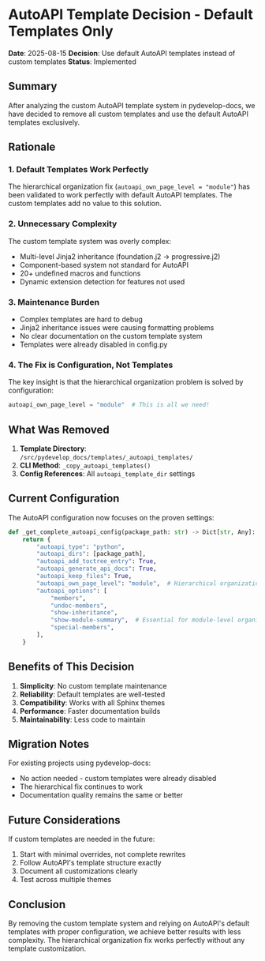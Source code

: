# AutoAPI Template Decision - Default Templates Only

**Date**: 2025-08-15
**Decision**: Use default AutoAPI templates instead of custom templates
**Status**: Implemented

## Summary

After analyzing the custom AutoAPI template system in pydevelop-docs, we have decided to remove all custom templates and use the default AutoAPI templates exclusively.

## Rationale

### 1. Default Templates Work Perfectly

The hierarchical organization fix (`autoapi_own_page_level = "module"`) has been validated to work perfectly with default AutoAPI templates. The custom templates add no value to this solution.

### 2. Unnecessary Complexity

The custom template system was overly complex:

- Multi-level Jinja2 inheritance (foundation.j2 → progressive.j2)
- Component-based system not standard for AutoAPI
- 20+ undefined macros and functions
- Dynamic extension detection for features not used

### 3. Maintenance Burden

- Complex templates are hard to debug
- Jinja2 inheritance issues were causing formatting problems
- No clear documentation on the custom template system
- Templates were already disabled in config.py

### 4. The Fix is Configuration, Not Templates

The key insight is that the hierarchical organization problem is solved by configuration:

```python
autoapi_own_page_level = "module"  # This is all we need!
```

## What Was Removed

1. **Template Directory**: `/src/pydevelop_docs/templates/_autoapi_templates/`
2. **CLI Method**: `_copy_autoapi_templates()`
3. **Config References**: All `autoapi_template_dir` settings

## Current Configuration

The AutoAPI configuration now focuses on the proven settings:

```python
def _get_complete_autoapi_config(package_path: str) -> Dict[str, Any]:
    return {
        "autoapi_type": "python",
        "autoapi_dirs": [package_path],
        "autoapi_add_toctree_entry": True,
        "autoapi_generate_api_docs": True,
        "autoapi_keep_files": True,
        "autoapi_own_page_level": "module",  # Hierarchical organization
        "autoapi_options": [
            "members",
            "undoc-members",
            "show-inheritance",
            "show-module-summary",  # Essential for module-level organization
            "special-members",
        ],
    }
```

## Benefits of This Decision

1. **Simplicity**: No custom template maintenance
2. **Reliability**: Default templates are well-tested
3. **Compatibility**: Works with all Sphinx themes
4. **Performance**: Faster documentation builds
5. **Maintainability**: Less code to maintain

## Migration Notes

For existing projects using pydevelop-docs:

- No action needed - custom templates were already disabled
- The hierarchical fix continues to work
- Documentation quality remains the same or better

## Future Considerations

If custom templates are needed in the future:

1. Start with minimal overrides, not complete rewrites
2. Follow AutoAPI's template structure exactly
3. Document all customizations clearly
4. Test across multiple themes

## Conclusion

By removing the custom template system and relying on AutoAPI's default templates with proper configuration, we achieve better results with less complexity. The hierarchical organization fix works perfectly without any template customization.
